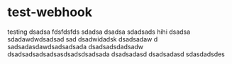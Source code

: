 # test-webhook
testing
dsadsa
fdsfdsfds
sdadsa
dsadsa
sdadsads
hihi
dsadsa
sdadawdwdsadsad
sad
dsadwidadsk
dsadsadaw
d
sadsadasdawdsadsadsada
dsadsadsdadsadw
dsadsadsadsadsasdsadsdsadsada
dsadsadasd
dsadsadasd
sdasdadsdes
